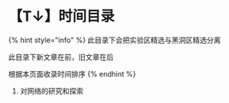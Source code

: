 # 【T↓】时间目录

{% hint style="info" %}
此目录下会把实验区精选与黑洞区精选分离

此目录下新文章在前，旧文章在后

根据本页面收录时间排序
{% endhint %}

1. 对网络的研究和探索
